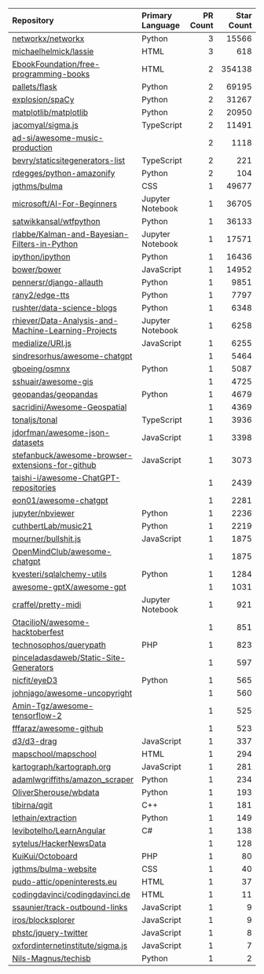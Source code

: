 | Repository | Primary Language | PR Count | Star Count |
| :-- | :-- | --: | --: |
| [networkx/networkx](https://github.com/networkx/networkx) | Python | 3 | 15566 |
| [michaelhelmick/lassie](https://github.com/michaelhelmick/lassie) | HTML | 3 | 618 |
| [EbookFoundation/free-programming-books](https://github.com/EbookFoundation/free-programming-books) | HTML | 2 | 354138 |
| [pallets/flask](https://github.com/pallets/flask) | Python | 2 | 69195 |
| [explosion/spaCy](https://github.com/explosion/spaCy) | Python | 2 | 31267 |
| [matplotlib/matplotlib](https://github.com/matplotlib/matplotlib) | Python | 2 | 20950 |
| [jacomyal/sigma.js](https://github.com/jacomyal/sigma.js) | TypeScript | 2 | 11491 |
| [ad-si/awesome-music-production](https://github.com/ad-si/awesome-music-production) |  | 2 | 1118 |
| [bevry/staticsitegenerators-list](https://github.com/bevry/staticsitegenerators-list) | TypeScript | 2 | 221 |
| [rdegges/python-amazonify](https://github.com/rdegges/python-amazonify) | Python | 2 | 104 |
| [jgthms/bulma](https://github.com/jgthms/bulma) | CSS | 1 | 49677 |
| [microsoft/AI-For-Beginners](https://github.com/microsoft/AI-For-Beginners) | Jupyter Notebook | 1 | 36705 |
| [satwikkansal/wtfpython](https://github.com/satwikkansal/wtfpython) | Python | 1 | 36133 |
| [rlabbe/Kalman-and-Bayesian-Filters-in-Python](https://github.com/rlabbe/Kalman-and-Bayesian-Filters-in-Python) | Jupyter Notebook | 1 | 17571 |
| [ipython/ipython](https://github.com/ipython/ipython) | Python | 1 | 16436 |
| [bower/bower](https://github.com/bower/bower) | JavaScript | 1 | 14952 |
| [pennersr/django-allauth](https://github.com/pennersr/django-allauth) | Python | 1 | 9851 |
| [rany2/edge-tts](https://github.com/rany2/edge-tts) | Python | 1 | 7797 |
| [rushter/data-science-blogs](https://github.com/rushter/data-science-blogs) | Python | 1 | 6348 |
| [rhiever/Data-Analysis-and-Machine-Learning-Projects](https://github.com/rhiever/Data-Analysis-and-Machine-Learning-Projects) | Jupyter Notebook | 1 | 6258 |
| [medialize/URI.js](https://github.com/medialize/URI.js) | JavaScript | 1 | 6255 |
| [sindresorhus/awesome-chatgpt](https://github.com/sindresorhus/awesome-chatgpt) |  | 1 | 5464 |
| [gboeing/osmnx](https://github.com/gboeing/osmnx) | Python | 1 | 5087 |
| [sshuair/awesome-gis](https://github.com/sshuair/awesome-gis) |  | 1 | 4725 |
| [geopandas/geopandas](https://github.com/geopandas/geopandas) | Python | 1 | 4679 |
| [sacridini/Awesome-Geospatial](https://github.com/sacridini/Awesome-Geospatial) |  | 1 | 4369 |
| [tonaljs/tonal](https://github.com/tonaljs/tonal) | TypeScript | 1 | 3936 |
| [jdorfman/awesome-json-datasets](https://github.com/jdorfman/awesome-json-datasets) | JavaScript | 1 | 3398 |
| [stefanbuck/awesome-browser-extensions-for-github](https://github.com/stefanbuck/awesome-browser-extensions-for-github) | JavaScript | 1 | 3073 |
| [taishi-i/awesome-ChatGPT-repositories](https://github.com/taishi-i/awesome-ChatGPT-repositories) |  | 1 | 2439 |
| [eon01/awesome-chatgpt](https://github.com/eon01/awesome-chatgpt) |  | 1 | 2281 |
| [jupyter/nbviewer](https://github.com/jupyter/nbviewer) | Python | 1 | 2236 |
| [cuthbertLab/music21](https://github.com/cuthbertLab/music21) | Python | 1 | 2219 |
| [mourner/bullshit.js](https://github.com/mourner/bullshit.js) | JavaScript | 1 | 1875 |
| [OpenMindClub/awesome-chatgpt](https://github.com/OpenMindClub/awesome-chatgpt) |  | 1 | 1875 |
| [kvesteri/sqlalchemy-utils](https://github.com/kvesteri/sqlalchemy-utils) | Python | 1 | 1284 |
| [awesome-gptX/awesome-gpt](https://github.com/awesome-gptX/awesome-gpt) |  | 1 | 1031 |
| [craffel/pretty-midi](https://github.com/craffel/pretty-midi) | Jupyter Notebook | 1 | 921 |
| [OtacilioN/awesome-hacktoberfest](https://github.com/OtacilioN/awesome-hacktoberfest) |  | 1 | 851 |
| [technosophos/querypath](https://github.com/technosophos/querypath) | PHP | 1 | 823 |
| [pinceladasdaweb/Static-Site-Generators](https://github.com/pinceladasdaweb/Static-Site-Generators) |  | 1 | 597 |
| [nicfit/eyeD3](https://github.com/nicfit/eyeD3) | Python | 1 | 565 |
| [johnjago/awesome-uncopyright](https://github.com/johnjago/awesome-uncopyright) |  | 1 | 560 |
| [Amin-Tgz/awesome-tensorflow-2](https://github.com/Amin-Tgz/awesome-tensorflow-2) |  | 1 | 525 |
| [fffaraz/awesome-github](https://github.com/fffaraz/awesome-github) |  | 1 | 523 |
| [d3/d3-drag](https://github.com/d3/d3-drag) | JavaScript | 1 | 337 |
| [mapschool/mapschool](https://github.com/mapschool/mapschool) | HTML | 1 | 294 |
| [kartograph/kartograph.org](https://github.com/kartograph/kartograph.org) | JavaScript | 1 | 281 |
| [adamlwgriffiths/amazon_scraper](https://github.com/adamlwgriffiths/amazon_scraper) | Python | 1 | 234 |
| [OliverSherouse/wbdata](https://github.com/OliverSherouse/wbdata) | Python | 1 | 193 |
| [tibirna/qgit](https://github.com/tibirna/qgit) | C++ | 1 | 181 |
| [lethain/extraction](https://github.com/lethain/extraction) | Python | 1 | 149 |
| [levibotelho/LearnAngular](https://github.com/levibotelho/LearnAngular) | C# | 1 | 138 |
| [sytelus/HackerNewsData](https://github.com/sytelus/HackerNewsData) |  | 1 | 128 |
| [KuiKui/Octoboard](https://github.com/KuiKui/Octoboard) | PHP | 1 | 80 |
| [jgthms/bulma-website](https://github.com/jgthms/bulma-website) | CSS | 1 | 40 |
| [pudo-attic/openinterests.eu](https://github.com/pudo-attic/openinterests.eu) | HTML | 1 | 37 |
| [codingdavinci/codingdavinci.de](https://github.com/codingdavinci/codingdavinci.de) | HTML | 1 | 11 |
| [ssaunier/track-outbound-links](https://github.com/ssaunier/track-outbound-links) | JavaScript | 1 | 9 |
| [iros/blocksplorer](https://github.com/iros/blocksplorer) | JavaScript | 1 | 9 |
| [phstc/jquery-twitter](https://github.com/phstc/jquery-twitter) | JavaScript | 1 | 8 |
| [oxfordinternetinstitute/sigma.js](https://github.com/oxfordinternetinstitute/sigma.js) | JavaScript | 1 | 7 |
| [Nils-Magnus/techisb](https://github.com/Nils-Magnus/techisb) | Python | 1 | 2 |
